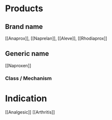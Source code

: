 # Products

## Brand name
[[Anaprox]], [[Naprelan]], [[Aleve]], [[Rhodiaprox]]

## Generic name
[[Naproxen]]

### Class / Mechanism


# Indication
[[Analgesic]]
[[Arthritis]]